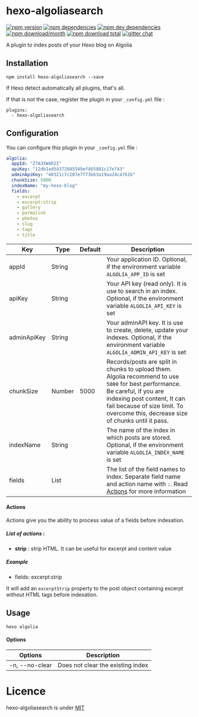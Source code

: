 # hexo-algoliasearch
[![npm version](https://img.shields.io/npm/v/hexo-algoliasearch.svg?style=flat-square)](https://www.npmjs.com/package/hexo-algoliasearch) [![npm dependencies](https://img.shields.io/david/LouisBarranqueiro/hexo-algoliasearch.svg?style=flat-square)](https://david-dm.org/LouisBarranqueiro/hexo-algoliasearch#info=dependencies&view=table) [![npm dev dependencies](https://img.shields.io/david/dev/LouisBarranqueiro/hexo-algoliasearch.svg?style=flat-square)](https://david-dm.org/LouisBarranqueiro/hexo-algoliasearch#info=devDependencies&view=table) [![npm download/month](https://img.shields.io/npm/dm/hexo-algoliasearch.svg?style=flat-square)](https://www.npmjs.com/package/hexo-algoliasearch) [![npm download total](https://img.shields.io/npm/dt/hexo-algoliasearch.svg?style=flat-square)](https://www.npmjs.com/package/hexo-algoliasearch) [![gitter chat](https://img.shields.io/gitter/room/LouisBarranqueiro/hexo-algoliasearch.svg?style=flat-square)](https://gitter.im/LouisBarranqueiro/hexo-algoliasearch)

A plugin to index posts of your Hexo blog on Algolia

## Installation

```
npm install hexo-algoliasearch --save
```

If Hexo detect automatically all plugins, that's all.  

If that is not the case, register the plugin in your `_config.yml` file :
```
plugins:
  - hexo-algoliasearch
```

## Configuration

You can configure this plugin in your `_config.yml` file :

``` yml
algolia:
  appId: "Z7A3XW4R2I"
  apiKey: "12db1ad54372045549ef465881c17e743"
  adminApiKey: "40321c7c207e7f73b63a19aa24c4761b"
  chunkSize: 5000
  indexName: "my-hexo-blog"
  fields:
    - excerpt
    - excerpt:strip
    - gallery
    - permalink
    - photos
    - slug
    - tags
    - title
```

| Key            | Type   | Default | Description |
| -------------- | ------ | ------- | ----------- |
| appId          | String |         | Your application ID. Optional, if the environment variable `ALGOLIA_APP_ID` is set|
| apiKey         | String |         | Your API key (read only). It is use to search in an index. Optional, if the environment variable `ALGOLIA_API_KEY` is set|
| adminApiKey    | String |         | Your adminAPI key. It is use to create, delete, update your indexes. Optional, if the environment variable `ALGOLIA_ADMIN_API_KEY` is set |
| chunkSize      | Number | 5000    | Records/posts are split in chunks to upload them. Algolia recommend to use `5000` for best performance. Be careful, if you are indexing post content, It can fail because of size limit. To overcome this, decrease size of chunks until it pass. |
| indexName      | String |         | The name of the index in which posts are stored. Optional, if the environment variable `ALGOLIA_INDEX_NAME` is set|
| fields         | List   |         | The list of the field names to index. Separate field name and action name with `:`. Read [Actions](#actions) for more information |

#### Actions

Actions give you the ability to process value of a fields before indexation.

##### List of actions :

- **strip** : strip HTML. It can be useful for excerpt and content value  

##### Example

- fields:
   excerpt:strip

It will add an `excerptStrip` property to the post object containing excerpt without HTML tags before indexation.

## Usage

```
hexo algolia
```

#### Options

| Options        | Description |
| -------------- | ----------- |
| -n, --no-clear | Does not clear the existing index |

# Licence

hexo-algoliasearch is under [MIT](https://github.com/LouisBarranqueiro/hexo-algoliasearch/blob/master/LICENSE)
